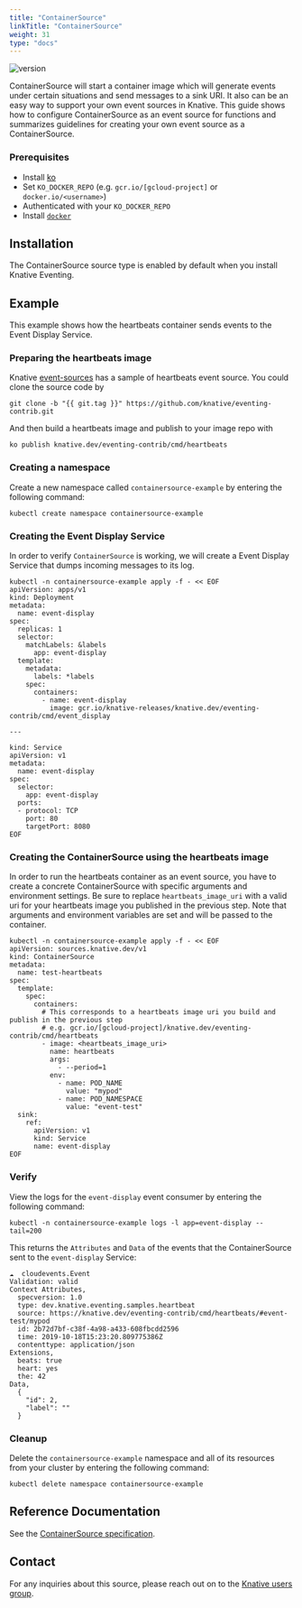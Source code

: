 ```yaml
---
title: "ContainerSource"
linkTitle: "ContainerSource"
weight: 31
type: "docs"
---
```


![version](https://img.shields.io/badge/API_Version-v1-red?style=flat-square)

ContainerSource will start a container image which will generate events under
certain situations and send messages to a sink URI. It also can be an easy way
to support your own event sources in Knative. This guide shows how to configure
ContainerSource as an event source for functions and summarizes guidelines for
creating your own event source as a ContainerSource.

### Prerequisites
- Install [ko](https://github.com/google/ko)
- Set `KO_DOCKER_REPO`
 (e.g. `gcr.io/[gcloud-project]` or `docker.io/<username>`)
- Authenticated with your `KO_DOCKER_REPO`
- Install [`docker`](https://docs.docker.com/install/)

## Installation

The ContainerSource source type is enabled by default when you install Knative Eventing.

## Example

This example shows how the heartbeats container sends events to the Event Display Service.

### Preparing the heartbeats image
Knative [event-sources](https://github.com/knative/eventing-contrib) has a
sample of heartbeats event source. You could clone the source code by

```
git clone -b "{{ git.tag }}" https://github.com/knative/eventing-contrib.git
```

And then build a heartbeats image and publish to your image repo with

```
ko publish knative.dev/eventing-contrib/cmd/heartbeats
```
### Creating a namespace

Create a new namespace called `containersource-example` by entering the following
command:

```shell
kubectl create namespace containersource-example
```

### Creating the Event Display Service

In order to verify `ContainerSource` is working, we will create a Event Display
Service that dumps incoming messages to its log.

```shell
kubectl -n containersource-example apply -f - << EOF
apiVersion: apps/v1
kind: Deployment
metadata:
  name: event-display
spec:
  replicas: 1
  selector:
    matchLabels: &labels
      app: event-display
  template:
    metadata:
      labels: *labels
    spec:
      containers:
        - name: event-display
          image: gcr.io/knative-releases/knative.dev/eventing-contrib/cmd/event_display

---

kind: Service
apiVersion: v1
metadata:
  name: event-display
spec:
  selector:
    app: event-display
  ports:
  - protocol: TCP
    port: 80
    targetPort: 8080
EOF
```


### Creating the ContainerSource using the heartbeats image

In order to run the heartbeats container as an event source, you have to create
a concrete ContainerSource with specific arguments and environment settings. Be
sure to replace `heartbeats_image_uri` with a valid uri for your heartbeats
image you published in the previous step.
Note that arguments and environment variables are set and will be passed
to the container.

```shell
kubectl -n containersource-example apply -f - << EOF
apiVersion: sources.knative.dev/v1
kind: ContainerSource
metadata:
  name: test-heartbeats
spec:
  template:
    spec:
      containers:
        # This corresponds to a heartbeats image uri you build and publish in the previous step
        # e.g. gcr.io/[gcloud-project]/knative.dev/eventing-contrib/cmd/heartbeats
        - image: <heartbeats_image_uri>
          name: heartbeats
          args:
            - --period=1
          env:
            - name: POD_NAME
              value: "mypod"
            - name: POD_NAMESPACE
              value: "event-test"
  sink:
    ref:
      apiVersion: v1
      kind: Service
      name: event-display
EOF
```

### Verify

View the logs for the `event-display` event consumer by
entering the following command:

```shell
kubectl -n containersource-example logs -l app=event-display --tail=200
```

This returns the `Attributes` and `Data` of the events that the ContainerSource sent to the `event-display` Service:

```
☁️  cloudevents.Event
Validation: valid
Context Attributes,
  specversion: 1.0
  type: dev.knative.eventing.samples.heartbeat
  source: https://knative.dev/eventing-contrib/cmd/heartbeats/#event-test/mypod
  id: 2b72d7bf-c38f-4a98-a433-608fbcdd2596
  time: 2019-10-18T15:23:20.809775386Z
  contenttype: application/json
Extensions,
  beats: true
  heart: yes
  the: 42
Data,
  {
    "id": 2,
    "label": ""
  }
```

### Cleanup

Delete the `containersource-example` namespace and all of its resources from your
cluster by entering the following command:

```shell
kubectl delete namespace containersource-example
```

## Reference Documentation

See the [ContainerSource specification](../../reference/api/eventing/#sources.knative.dev/v1.ContainerSource).

## Contact

For any inquiries about this source, please reach out on to the
[Knative users group](https://groups.google.com/forum/#!forum/knative-users).
